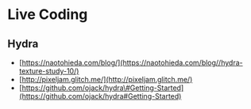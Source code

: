 # Live Coding

## Hydra

* [https://naotohieda.com/blog/](https://naotohieda.com/blog//hydra-texture-study-10/)
* [http://pixeljam.glitch.me/](http://pixeljam.glitch.me/)
* [https://github.com/ojack/hydra\#Getting-Started](https://github.com/ojack/hydra#Getting-Started) 



